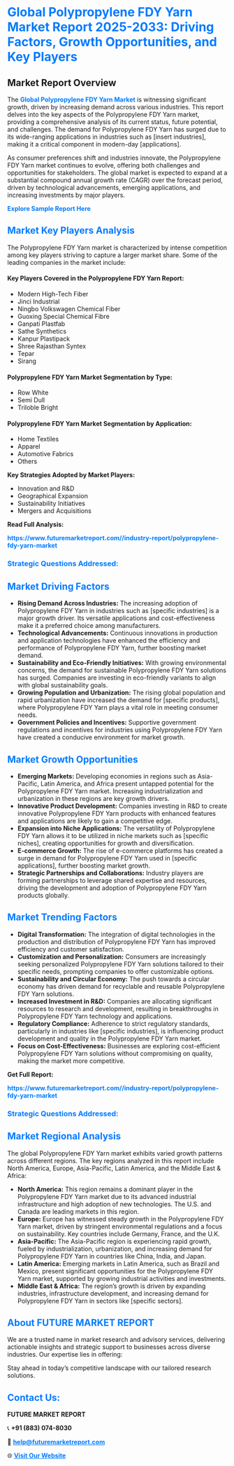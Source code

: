 <h1 style="color: #007BFF;">Global Polypropylene FDY Yarn Market Report 2025-2033: Driving Factors, Growth Opportunities, and Key Players</h1>

<section id="overview">
<h2>Market Report Overview</h2>
<p>The <a href="https://www.futuremarketreport.com//industry-report/polypropylene-fdy-yarn-market" style="color: #007BFF; text-decoration: none;"><strong>Global Polypropylene FDY Yarn Market</strong></a> is witnessing significant growth, driven by increasing demand across various industries. This report delves into the key aspects of the Polypropylene FDY Yarn market, providing a comprehensive analysis of its current status, future potential, and challenges. The demand for Polypropylene FDY Yarn has surged due to its wide-ranging applications in industries such as [insert industries], making it a critical component in modern-day [applications].</p>
<p>As consumer preferences shift and industries innovate, the Polypropylene FDY Yarn market continues to evolve, offering both challenges and opportunities for stakeholders. The global market is expected to expand at a substantial compound annual growth rate (CAGR) over the forecast period, driven by technological advancements, emerging applications, and increasing investments by major players.</p>
</section>

<section id="overview">
<p><a href="https://www.futuremarketreport.com//request-sample/reportId=57188" style="color: #007BFF; text-decoration: none;"><strong>Explore Sample Report Here</strong></a></p>
</section>

<section id="key-players">
<h2 style="color: #007BFF;">Market Key Players Analysis</h2>
<p>The Polypropylene FDY Yarn market is characterized by intense competition among key players striving to capture a larger market share. Some of the leading companies in the market include:</p>
<h4>Key Players Covered in the Polypropylene FDY Yarn Report:</h4>
<ul><li>Modern High-Tech Fiber</li><li>Jinci Industrial</li><li>Ningbo Volkswagen Chemical Fiber</li><li>Guoxing Special Chemical Fibre</li><li>Ganpati Plastfab</li><li>Sathe Synthetics</li><li>Kanpur Plastipack</li><li>Shree Rajasthan Syntex</li><li>Tepar</li><li>Sirang</li></ul>
<h4>Polypropylene FDY Yarn Market Segmentation by Type:</h4>
<ul><li>Row White</li><li>Semi Dull</li><li>Triloble Bright</li></ul>

<h4>Polypropylene FDY Yarn Market Segmentation by Application:</h4>
<ul><li>Home Textiles</li><li>Apparel</li><li>Automotive Fabrics</li><li>Others</li></ul>
<p><strong>Key Strategies Adopted by Market Players:</strong></p>
<ul>
<li>Innovation and R&D</li>
<li>Geographical Expansion</li>
<li>Sustainability Initiatives</li>
<li>Mergers and Acquisitions</li>
</ul>
</section>

<section>
<p><strong>Read Full Analysis: </strong></p><a href="https://www.futuremarketreport.com//industry-report/polypropylene-fdy-yarn-market" style="color: #007BFF; text-decoration: none;"><strong>https://www.futuremarketreport.com//industry-report/polypropylene-fdy-yarn-market</strong></a>
<h3 style="color: #007BFF;">Strategic Questions Addressed:</h3>
</section>

<section id="driving-factors">
<h2 style="color: #007BFF;">Market Driving Factors</h2>
<ul>
<li><strong>Rising Demand Across Industries:</strong> The increasing adoption of Polypropylene FDY Yarn in industries such as [specific industries] is a major growth driver. Its versatile applications and cost-effectiveness make it a preferred choice among manufacturers.</li>
<li><strong>Technological Advancements:</strong> Continuous innovations in production and application technologies have enhanced the efficiency and performance of Polypropylene FDY Yarn, further boosting market demand.</li>
<li><strong>Sustainability and Eco-Friendly Initiatives:</strong> With growing environmental concerns, the demand for sustainable Polypropylene FDY Yarn solutions has surged. Companies are investing in eco-friendly variants to align with global sustainability goals.</li>
<li><strong>Growing Population and Urbanization:</strong> The rising global population and rapid urbanization have increased the demand for [specific products], where Polypropylene FDY Yarn plays a vital role in meeting consumer needs.</li>
<li><strong>Government Policies and Incentives:</strong> Supportive government regulations and incentives for industries using Polypropylene FDY Yarn have created a conducive environment for market growth.</li>
</ul>
</section>

<section id="growth-opportunities">
<h2 style="color: #007BFF;">Market Growth Opportunities</h2>
<ul>
<li><strong>Emerging Markets:</strong> Developing economies in regions such as Asia-Pacific, Latin America, and Africa present untapped potential for the Polypropylene FDY Yarn market. Increasing industrialization and urbanization in these regions are key growth drivers.</li>
<li><strong>Innovative Product Development:</strong> Companies investing in R&D to create innovative Polypropylene FDY Yarn products with enhanced features and applications are likely to gain a competitive edge.</li>
<li><strong>Expansion into Niche Applications:</strong> The versatility of Polypropylene FDY Yarn allows it to be utilized in niche markets such as [specific niches], creating opportunities for growth and diversification.</li>
<li><strong>E-commerce Growth:</strong> The rise of e-commerce platforms has created a surge in demand for Polypropylene FDY Yarn used in [specific applications], further boosting market growth.</li>
<li><strong>Strategic Partnerships and Collaborations:</strong> Industry players are forming partnerships to leverage shared expertise and resources, driving the development and adoption of Polypropylene FDY Yarn products globally.</li>
</ul>
</section>

<section id="trending-factors">
<h2 style="color: #007BFF;">Market Trending Factors</h2>
<ul>
<li><strong>Digital Transformation:</strong> The integration of digital technologies in the production and distribution of Polypropylene FDY Yarn has improved efficiency and customer satisfaction.</li>
<li><strong>Customization and Personalization:</strong> Consumers are increasingly seeking personalized Polypropylene FDY Yarn solutions tailored to their specific needs, prompting companies to offer customizable options.</li>
<li><strong>Sustainability and Circular Economy:</strong> The push towards a circular economy has driven demand for recyclable and reusable Polypropylene FDY Yarn solutions.</li>
<li><strong>Increased Investment in R&D:</strong> Companies are allocating significant resources to research and development, resulting in breakthroughs in Polypropylene FDY Yarn technology and applications.</li>
<li><strong>Regulatory Compliance:</strong> Adherence to strict regulatory standards, particularly in industries like [specific industries], is influencing product development and quality in the Polypropylene FDY Yarn market.</li>
<li><strong>Focus on Cost-Effectiveness:</strong> Businesses are exploring cost-efficient Polypropylene FDY Yarn solutions without compromising on quality, making the market more competitive.</li>
</ul>
</section>

<section>
<p><strong>Get Full Report: </strong></p><a href="https://www.futuremarketreport.com//industry-report/polypropylene-fdy-yarn-market" style="color: #007BFF; text-decoration: none;"><strong>https://www.futuremarketreport.com//industry-report/polypropylene-fdy-yarn-market</strong></a>
<h3 style="color: #007BFF;">Strategic Questions Addressed:</h3>
</section>


<section id="regional-analysis">
<h2 style="color: #007BFF;">Market Regional Analysis</h2>
<p>The global Polypropylene FDY Yarn market exhibits varied growth patterns across different regions. The key regions analyzed in this report include North America, Europe, Asia-Pacific, Latin America, and the Middle East & Africa:</p>
<ul>
<li><strong>North America:</strong> This region remains a dominant player in the Polypropylene FDY Yarn market due to its advanced industrial infrastructure and high adoption of new technologies. The U.S. and Canada are leading markets in this region.</li>
<li><strong>Europe:</strong> Europe has witnessed steady growth in the Polypropylene FDY Yarn market, driven by stringent environmental regulations and a focus on sustainability. Key countries include Germany, France, and the U.K.</li>
<li><strong>Asia-Pacific:</strong> The Asia-Pacific region is experiencing rapid growth, fueled by industrialization, urbanization, and increasing demand for Polypropylene FDY Yarn in countries like China, India, and Japan.</li>
<li><strong>Latin America:</strong> Emerging markets in Latin America, such as Brazil and Mexico, present significant opportunities for the Polypropylene FDY Yarn market, supported by growing industrial activities and investments.</li>
<li><strong>Middle East & Africa:</strong> The region’s growth is driven by expanding industries, infrastructure development, and increasing demand for Polypropylene FDY Yarn in sectors like [specific sectors].</li>
</ul>
</section>

<footer>
<h2 style="color: #007BFF;">About FUTURE MARKET REPORT</h2>
<p>We are a trusted name in market research and advisory services, delivering actionable insights and strategic support to businesses across diverse industries. Our expertise lies in offering:</p>

<p>Stay ahead in today’s competitive landscape with our tailored research solutions.</p>

<h2 style="color: #007BFF;">Contact Us:</h2>
<p><strong>FUTURE MARKET REPORT</strong></p>
<p>📞 <strong>+91 (883) 074-8030</strong></p>
<p>📧 <strong><a href="mailto:help@futuremarketreport.com" style="color: #007BFF;">help@futuremarketreport.com</a></strong></p>
<p>🌐 <strong><a href="https://www.futuremarketreport.com/" style="color: #007BFF;">Visit Our Website</a></strong></p>
</footer>